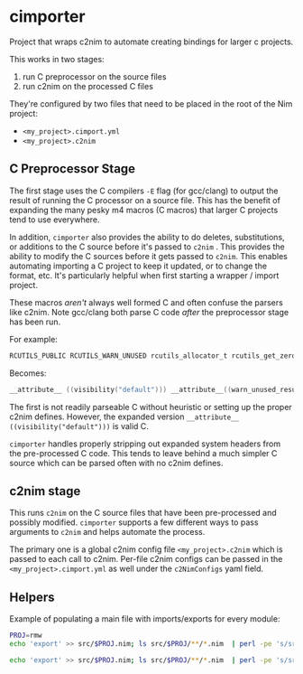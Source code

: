 # cimporter

Project that wraps c2nim to automate creating bindings for larger c projects. 

This works in two stages:
1. run C preprocessor on the source files
2. run c2nim on the processed C files

They're configured by two files that need to be placed in the root of the Nim project: 
- `<my_project>.cimport.yml`
- `<my_project>.c2nim`

## C Preprocessor Stage 

The first stage uses the C compilers `-E` flag (for gcc/clang) to output the result of running the C processor on a source file. This has the benefit of expanding the many pesky m4 macros (C macros) that larger C projects tend to use everywhere.

In addition, `cimporter` also provides the ability to do deletes, substitutions, or additions to the C source before it's passed to `c2nim` . This provides the ability to modify the C sources before it gets passed to `c2nim`. This enables automating importing a C project to keep it updated, or to change the format, etc. It's particularly helpful when first starting a wrapper / import project. 

These macros *aren't* always well formed C and often confuse the parsers like c2nim. Note gcc/clang both parse C code *after* the preprocessor stage has been run. 

For example: 

```c
RCUTILS_PUBLIC RCUTILS_WARN_UNUSED rcutils_allocator_t rcutils_get_zero_initialized_allocator(void);
```

Becomes: 

```c
__attribute__ ((visibility("default"))) __attribute__((warn_unused_result)) rcutils_allocator_t rcutils_get_zero_initialized_allocator(void);
```

The first is not readily parseable C without heuristic or setting up the proper c2nim defines. However, the expanded version `__attribute__ ((visibility("default")))` is valid C. 

`cimporter` handles properly stripping out expanded system headers from the pre-processed C code. This tends to leave behind a much simpler C source which can be parsed often with no c2nim defines. 

## c2nim stage

This runs `c2nim` on the C source files that have been pre-processed and possibly modified. `cimporter` supports a few different ways to pass arguments to `c2nim` and helps automate the process. 

The primary one is a global c2nim config file `<my_project>.c2nim` which is passed to each call to c2nim. Per-file c2nim configs can be passed in the `<my_project>.cimport.yml` as well under the `c2NimConfigs` yaml field. 


## Helpers

Example of populating a main file with imports/exports for every module: 

```zsh
PROJ=rmw
echo 'export' >> src/$PROJ.nim; ls src/$PROJ/**/*.nim  | perl -pe 's/src\/\w+\//  /; s/.nim/,/' >> src/$PROJ.nim

echo 'export' >> src/$PROJ.nim; ls src/$PROJ/**/*.nim  | perl -pe 's/src\/(\w+\/)+/  /; s/.nim/,/' >> src/$PROJ.nim
```
